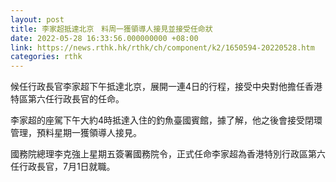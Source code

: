 ```yaml
---
layout: post
title: 李家超抵達北京　料周一獲領導人接見並接受任命狀
date: 2022-05-28 16:33:56.000000000 +08:00
link: https://news.rthk.hk/rthk/ch/component/k2/1650594-20220528.htm
categories: rthk
---
```


候任行政長官李家超下午抵達北京，展開一連4日的行程，接受中央對他擔任香港特區第六任行政長官的任命。

李家超的座駕下午大約4時抵達入住的釣魚臺國賓館，據了解，他之後會接受閉環管理，預料星期一獲領導人接見。

國務院總理李克強上星期五簽署國務院令，正式任命李家超為香港特別行政區第六任行政長官，7月1日就職。
